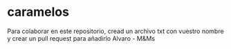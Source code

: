 # caramelos
Para colaborar en este repositorio, cread un archivo txt con vuestro nombre y crear un pull request para añadirlo
Alvaro - M&Ms